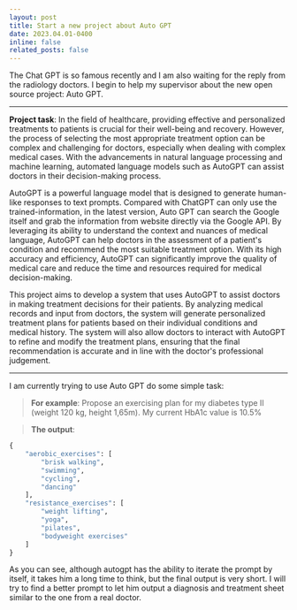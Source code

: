 ```yaml
---
layout: post
title: Start a new project about Auto GPT
date: 2023.04.01-0400
inline: false
related_posts: false
---
```


The Chat GPT is so famous recently and I am also waiting for the reply from the radiology doctors. I begin to help my supervisor about the new open source project: Auto GPT.

***
**Project task**: In the field of healthcare, providing effective and personalized treatments to patients is crucial for their well-being and recovery. However, the process of selecting the most appropriate treatment option can be complex and challenging for doctors, especially when dealing with complex medical cases. With the advancements in natural language processing and machine learning, automated language models such as AutoGPT can assist doctors in their decision-making process.

AutoGPT is a powerful language model that is designed to generate human-like responses to text prompts. Compared with ChatGPT can only use the trained-information, in the latest version, Auto GPT can search the Google itself and grab the information from website directly via the Google API. By leveraging its ability to understand the context and nuances of medical language, AutoGPT can help doctors in the assessment of a patient's condition and recommend the most suitable treatment option. With its high accuracy and efficiency, AutoGPT can significantly improve the quality of medical care and reduce the time and resources required for medical decision-making.

This project aims to develop a system that uses AutoGPT to assist doctors in making treatment decisions for their patients. By analyzing medical records and input from doctors, the system will generate personalized treatment plans for patients based on their individual conditions and medical history. The system will also allow doctors to interact with AutoGPT to refine and modify the treatment plans, ensuring that the final recommendation is accurate and in line with the doctor's professional judgement.

***

I am currently trying to use Auto GPT do some simple task:

> **For example**: Propose an exercising plan for my diabetes type II (weight 120 kg, height 1,65m). My current HbA1c value is 10.5%

> **The output**:
```python
{
    "aerobic_exercises": [
        "brisk walking",
        "swimming",
        "cycling",
        "dancing"
    ],
    "resistance_exercises": [
        "weight lifting",
        "yoga",
        "pilates",
        "bodyweight exercises"
    ]
}
```

As you can see, although autogpt has the ability to iterate the prompt by itself, it takes him a long time to think, but the final output is very short. I will try to find a better prompt to let him output a diagnosis and treatment sheet similar to the one from a real doctor.
